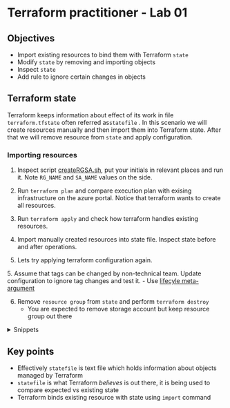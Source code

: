 # Terraform practitioner - Lab 01

## Objectives

- Import existing resources to bind them with Terraform `state`
- Modify `state` by removing and importing objects
- Inspect `state` 
- Add rule to ignore certain changes in objects

## Terraform state

Terraform keeps information about effect of its work in file `terraform.tfstate` often referred as`statefile` . 
In this scenario we will create resources manually and then import them into Terraform state.
After that we will remove resource from `state` and apply configuration.

### Importing resources
   
1. Inspect script [createRGSA.sh](./scripts/createRGSA.sh), put your initials in relevant places and run it. 
Note `RG_NAME` and `SA_NAME` values on the side.
  
2. Run `terraform plan` and compare execution plan with exising infrastructure on the azure portal. 
Notice that terraform wants to create all resources.

3. Run `terraform apply` and check how terraform handles existing resources.

4. Import manually created resources into state file. Inspect state before and after operations.

5. Lets try applying terraform configuration again.


[//]: # (############ todo)
5. Assume that tags can be changed by non-technical team. Update configuration to ignore tag changes and test it.
    - Use [lifecyle meta-argument](https://developer.hashicorp.com/terraform/language/meta-arguments/lifecycle)
  
6. Remove `resource group` from `state` and perform `terraform destroy`
    - You are expected to remove storage account but keep resource group out there

<details>
<summary>Snippets</summary>

```bash
terraform import module.rg.azurerm_resource_group.rg /subscriptions/<subscription-id>/resourceGroups/<rg-name>
terraform import module.storageaccount.azurerm_storage_account.sa /subscriptions/<subscription-id>/resourceGroups/<rg-name>/providers/Microsoft.Storage/storageAccounts/<sa-name>
```

</details>

## Key points
- Effectively `statefile` is text file which holds information about objects managed by Terraform
- `statefile` is what Terraform _believes_ is out there, it is being used to compare expected vs existing state
- Terraform binds existing resource with state using `import` command
